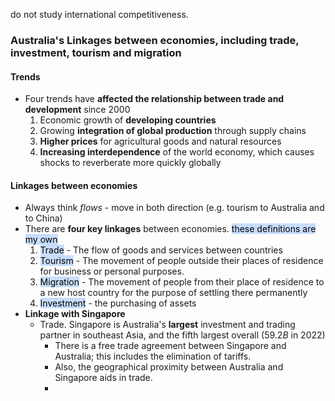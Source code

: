 do not study international competitiveness.
### Australia's Linkages between economies, including trade, investment, tourism and migration
#### Trends
- Four trends have **affected the relationship between trade and development** since 2000
	1. Economic growth of **developing countries**
	2. Growing **integration of global production** through supply chains
	3. **Higher prices** for agricultural goods and natural resources
	4. **Increasing interdependence** of the world economy, which causes shocks to reverberate more quickly globally

#### Linkages between economies
- Always think *flows* - move in both direction (e.g. tourism to Australia and to China)
- There are **four key linkages** between economies. <mark style="background: #ADCCFFA6;">these definitions are my own</mark>
	1. <mark style="background: #ADCCFFA6;">Trade</mark> - The flow of goods and services between countries
	2. <mark style="background: #ADCCFFA6;">Tourism</mark> - The movement of people outside their places of residence for business or personal purposes.
	3. <mark style="background: #ADCCFFA6;">Migration</mark> - The movement of people from their place of residence to a new host country for the purpose of settling there permanently 
	4. <mark style="background: #ADCCFFA6;">Investment</mark> - the purchasing of assets 
- **Linkage with Singapore**
	- Trade. Singapore is Australia's **largest** investment and trading partner in southeast Asia, and the fifth largest overall ($59.2B$ in 2022)
		- There is a free trade agreement between Singapore and Australia; this includes the elimination of tariffs.
		- Also, the geographical proximity between Australia and Singapore aids in trade.
		- 